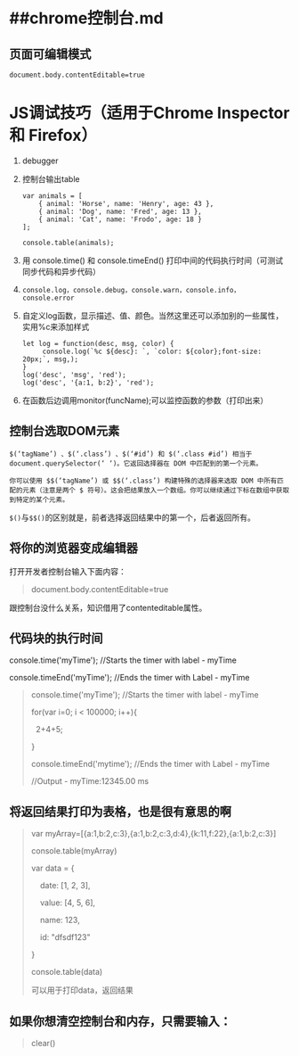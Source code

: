 # ##chrome控制台.md


## 页面可编辑模式

`
document.body.contentEditable=true
`

# JS调试技巧（适用于Chrome Inspector 和 Firefox）

1. debugger

2. 控制台输出table

   ```
   var animals = [
       { animal: 'Horse', name: 'Henry', age: 43 },
       { animal: 'Dog', name: 'Fred', age: 13 },
       { animal: 'Cat', name: 'Frodo', age: 18 }
   ];
    
   console.table(animals);
   ```

3. 用 console.time() 和 console.timeEnd() 打印中间的代码执行时间（可测试同步代码和异步代码）

4. ```
   console.log，console.debug，console.warn，console.info，console.error
   ```

5. 自定义log函数，显示描述、值、颜色。当然这里还可以添加别的一些属性，实用%c来添加样式

   ```
   let log = function(desc, msg, color) {
     	console.log(`%c ${desc}: `, `color: ${color};font-size: 20px;`, msg,);
   }
   log('desc', 'msg', 'red');
   log('desc', '{a:1, b:2}', 'red');
   ```
6. 在函数后边调用monitor(funcName);可以监控函数的参数（打印出来）

## 控制台选取DOM元素

```
$(‘tagName’) 、$(‘.class’) 、$(‘#id’) 和 $(‘.class #id’) 相当于 document.querySelector(‘ ‘)。它返回选择器在 DOM 中匹配到的第一个元素。

你可以使用 $$(‘tagName’) 或 $$(‘.class’) 构建特殊的选择器来选取 DOM 中所有匹配的元素（注意是两个 $ 符号）。这会把结果放入一个数组。你可以继续通过下标在数组中获取到特定的某个元素。
```


`$()`与`$$()`的区别就是，前者选择返回结果中的第一个，后者返回所有。

## **将你的浏览器变成编辑器**

打开开发者控制台输入下面内容：

> document.body.contentEditable=true

跟控制台没什么关系，知识借用了contenteditable属性。



## 代码块的执行时间

console.time('myTime'); //Starts the timer with label - myTime

console.timeEnd('myTime'); //Ends the timer with Label - myTime

> console.time('myTime'); //Starts the timer with label - myTime
>
> for(var i=0; i < 100000; i++){
>
>   2+4+5;
>
> }
>
> console.timeEnd('mytime'); //Ends the timer with Label - myTime
>
> //Output - myTime:12345.00 ms



## 将返回结果打印为表格，也是很有意思的啊

> var myArray=[{a:1,b:2,c:3},{a:1,b:2,c:3,d:4},{k:11,f:22},{a:1,b:2,c:3}]
>
> console.table(myArray)
>
> var data = {
>
>     date: [1, 2, 3],
>
>     value: [4, 5, 6],
>
>     name: 123,
>
>     id: "dfsdf123"
>
> }
>
> console.table(data)
>
> 可以用于打印data，返回结果

##  如果你想清空控制台和内存，只需要输入：

> clear()

